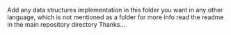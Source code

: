 Add any data structures implementation in this folder you want in any other language, which is not mentioned as a folder for more info read the readme in the main repository directory
Thanks...